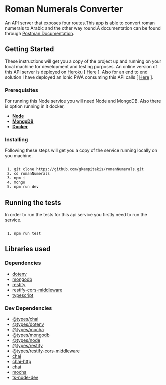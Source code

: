# Roman Numerals Converter

An API server that exposes four routes.This app is able to convert roman numerals to Arabic and the other way round.A documentation can be found through [Postman Documentation](https://documenter.getpostman.com/view/4239781/SVtVV8yE?version=latest).

## Getting Started

These instructions will get you a copy of the project up and running on your local machine for development and testing purposes. An online version of this API server is deployed on [Heroku](https://www.heroku.com/) [ [Here](https://roman-arabic-converter.herokuapp.com/all/arabic) ]. Also for an end to end solution I have deployed an Ionic PWA consuming this API calls [ [Here](https://www.csd.uoc.gr/~csd3142/converter/) ].

### Prerequisites

For running this Node service you will need Node and MongoDB. Also there is option running in it docker,

- [**Node**](https://nodejs.org/en/download/)
- [**MongoDB** ](https://docs.mongodb.com/manual/installation/)
- [**Docker**](https://docs.docker.com/v17.09/engine/installation/)

### Installing

Following these steps will get you a copy of the service running locally on you machine.

```

 1. git clone https://github.com/gkampitakis/romanNumerals.git
 2. cd romanNumerals
 3. npm i
 4. mongo
 5. npm run dev

```

## Running the tests

In order to run the tests for this api service you firstly need to run the service.

```

 1. npm run test

```

## Libraries used

### Dependencies

- [dotenv](https://www.npmjs.com/package/dotenv)
- [mongodb](https://www.npmjs.com/package/mongodb)
- [restify](https://www.npmjs.com/package/restify)
- [restify-cors-middleware](https://www.npmjs.com/package/restify-cors-middleware)
- [typescript](https://www.npmjs.com/package/typescript)

### Dev Dependencies

- [@types/chai](https://www.npmjs.com/package/@types/chai)
- [@types/dotenv](https://www.npmjs.com/package/@types/dotenv)
- [@types/mocha](https://www.npmjs.com/package/@types/mocha)
- [@types/mongodb](https://www.npmjs.com/package/@types/mongodb)
- [@types/node](https://www.npmjs.com/package/@types/node)
- [@types/restify](https://www.npmjs.com/package/@types/restify)
- [@types/restify-cors-middleware](https://www.npmjs.com/package/@types/restify-cors-middleware)
- [chai](https://www.npmjs.com/package/@types/chai)
- [chai-http](https://www.npmjs.com/package/@types/chai-http)
- [chai](https://www.npmjs.com/package/@types/chai)
- [mocha](https://www.npmjs.com/package/mocha)
- [ts-node-dev](https://www.npmjs.com/package/ts-node-dev)
